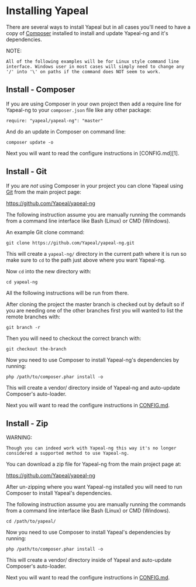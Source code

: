 Installing Yapeal
=================

There are several ways to install Yapeal but in all cases you'll need to have a copy of
[Composer](https://getcomposer.org/) installed to install and update Yapeal-ng and it's dependencies.

NOTE:

    All of the following examples will be for Linux style command line
    interface. Windows user in most cases will simply need to change any
    '/' into '\' on paths if the command does NOT seem to work.

## Install - Composer

If you are using Composer in your own project then add a require line
for Yapeal-ng to your `composer.json` file like any other package:

```
require: "yapeal/yapeal-ng": "master"
```

And do an update in Composer on command line:

```
composer update -o
```

Next you will want to read the configure instructions in [CONFIG.md][1].

## Install - Git

If you are _not_ using Composer in your project you can clone Yapeal
using [Git](http://git-scm.com/) from the main project page:

https://github.com/Yapeal/yapeal-ng

The following instruction assume you are manually running the commands
from a command line interface like Bash (Linux) or CMD (Windows).

An example Git clone command:

```
git clone https://github.com/Yapeal/yapeal-ng.git
```

This will create a `yapeal-ng/` directory in the current path where it
is run so make sure to `cd` to the path just above where you want
Yapeal-ng.

Now `cd` into the new directory with:

```
cd yapeal-ng
```

All the following instructions will be run from there.

After cloning the project the master branch is checked out by default so
if you are needing one of the other branches first you will wanted to
list the remote branches with:

```
git branch -r
```

Then you will need to checkout the correct branch with:

```
git checkout the-branch
```

Now you need to use Composer to install Yapeal-ng's dependencies by
running:

```
php /path/to/composer.phar install -o
```

This will create a vendor/ directory inside of Yapeal-ng and auto-update
Composer's auto-loader.

Next you will want to read the configure instructions in
[CONFIG.md](CONFIG.md).

## Install - Zip

WARNING:

    Though you can indeed work with Yapeal-ng this way it's no longer
    considered a supported method to use Yapeal-ng.

You can download a zip file for Yapeal-ng from the main project page at:

https://github.com/Yapeal/yapeal-ng

After un-zipping where you want Yapeal-ng installed you will need to run
Composer to install Yapeal's dependencies.

The following instruction assume you are manually running the commands
from a command line interface like Bash (Linux) or CMD (Windows).

```
cd /path/to/yapeal/
```

Now you need to use Composer to install Yapeal's dependencies by running:

```
php /path/to/composer.phar install -o
```

This will create a vendor/ directory inside of Yapeal and auto-update
Composer's auto-loader.

Next you will want to read the configure instructions in
[CONFIG.md](CONFIG.md).
